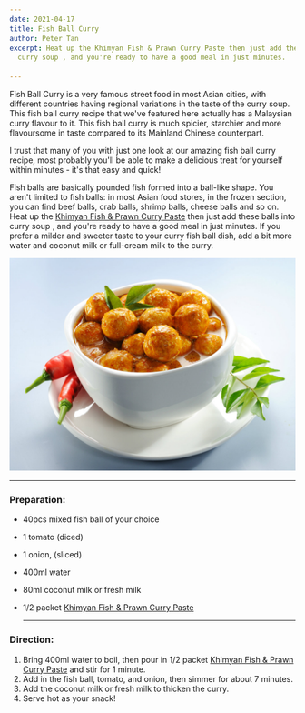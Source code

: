 ```yaml
---
date: 2021-04-17
title: Fish Ball Curry
author: Peter Tan
excerpt: Heat up the Khimyan Fish & Prawn Curry Paste then just add these balls into
  curry soup , and you're ready to have a good meal in just minutes.

---
```

Fish Ball Curry is a very famous street food in most Asian cities, with different countries having regional variations in the taste of the curry soup. This fish ball curry recipe that we've featured here actually has a Malaysian curry flavour to it. This fish ball curry is much spicier, starchier and more flavoursome in taste compared to its Mainland Chinese counterpart.

I trust that many of you with just one look at our amazing fish ball curry recipe, most probably you'll be able to make a delicious treat for yourself within minutes - it's that easy and quick!

Fish balls are basically pounded fish formed into a ball-like shape. You aren't limited to fish balls: in most Asian food stores, in the frozen section, you can find beef balls, crab balls, shrimp balls, cheese balls and so on. Heat up the [Khimyan Fish & Prawn Curry Paste](https://khimyancurry.com/projects/fish-curry-paste/) then just add these balls into curry soup , and you're ready to have a good meal in just minutes. If you prefer a milder and sweeter taste to your curry fish ball dish, add a bit more water and coconut milk or full-cream milk to the curry.

![](/uploads/fishball.jpg)

***

### **Preparation:**

* 40pcs mixed fish ball of your choice
* 1 tomato (diced)
* 1 onion, (sliced)
* 400ml water
* 80ml coconut milk or fresh milk
* 1/2 packet [Khimyan Fish & Prawn Curry Paste](https://khimyancurry.com/projects/fish-curry-paste/)

  ***

### **Direction:**

1. Bring 400ml water to boil, then pour in 1/2 packet [Khimyan Fish & Prawn Curry Paste](https://khimyancurry.com/projects/fish-curry-paste/) and stir for 1 minute.
2. Add in the fish ball, tomato, and onion, then simmer for about 7 minutes.
3. Add the coconut milk or fresh milk to thicken the curry.
4. Serve hot as your snack!